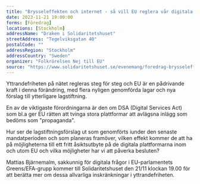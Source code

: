 ```yaml
---
title: "Brysseleffekten och internet - så vill EU reglera vår digitala tillvaro!"
date: 2023-11-21 19:00:00
forms: [Föredrag]
locations: [Stockholm]
addressName: "Draken i Solidaritetshuset"
streetAddress: "Tegelviksgatan 40"
postalCode: ""
addressRegion: "Stockholm"
addressCountry: "Sweden"
organizer: "Folkrörelsen Nej till EU"
source: "https://www.solidaritetshuset.se/evenemang/foredrag-brysseleffekten-och-internet-sa-vill-eu-reglera-var-digitala-tillvaro"
---
```

Yttrandefriheten på nätet regleras steg för steg och EU är en pådrivande kraft i denna förändring, med flera nyligen genomförda lagar och nya förslag till ytterligare lagstiftning.

En av de viktigaste förordningarna är den om DSA (Digital Services Act) som bl.a ger EU rätten att tvinga stora plattformar att avlägsna inlägg som bedöms som "propaganda".

Hur ser de lagstiftningsförslag ut som genomförts iunder den senaste mandatperioden och som planeras framöver, vilken effekt kommer de att ha på möjligheterna till ett fritt åsiktsutbyte på de digitala plattformarna inom och utom EU och vilka möjligheter har vi att påverka besluten?

Mattias Bjärnemalm, sakkunnig för digitala frågor i EU-parlamentets Greens/EFA-grupp kommer till Solidaritetshuset den 21/11 klockan 19.00 för att berätta mer om dessa allvarliga inskränkningar i yttrandefriheten.